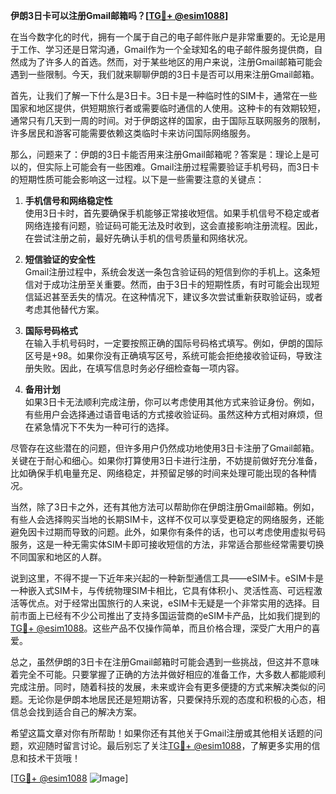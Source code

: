 **伊朗3日卡可以注册Gmail邮箱吗？[[TG💪+ @esim1088](https://t.me/s/esim1088)]**

在当今数字化的时代，拥有一个属于自己的电子邮件账户是非常重要的。无论是用于工作、学习还是日常沟通，Gmail作为一个全球知名的电子邮件服务提供商，自然成为了许多人的首选。然而，对于某些地区的用户来说，注册Gmail邮箱可能会遇到一些限制。今天，我们就来聊聊伊朗的3日卡是否可以用来注册Gmail邮箱。

首先，让我们了解一下什么是3日卡。3日卡是一种临时性的SIM卡，通常在一些国家和地区提供，供短期旅行者或需要临时通信的人使用。这种卡的有效期较短，通常只有几天到一周的时间。对于伊朗这样的国家，由于国际互联网服务的限制，许多居民和游客可能需要依赖这类临时卡来访问国际网络服务。

那么，问题来了：伊朗的3日卡能否用来注册Gmail邮箱呢？答案是：理论上是可以的，但实际上可能会有一些困难。Gmail注册过程需要验证手机号码，而3日卡的短期性质可能会影响这一过程。以下是一些需要注意的关键点：

1. **手机信号和网络稳定性**  
   使用3日卡时，首先要确保手机能够正常接收短信。如果手机信号不稳定或者网络连接有问题，验证码可能无法及时收到，这会直接影响注册流程。因此，在尝试注册之前，最好先确认手机的信号质量和网络状况。

2. **短信验证的安全性**  
   Gmail注册过程中，系统会发送一条包含验证码的短信到你的手机上。这条短信对于成功注册至关重要。然而，由于3日卡的短期性质，有时可能会出现短信延迟甚至丢失的情况。在这种情况下，建议多次尝试重新获取验证码，或者考虑其他替代方案。

3. **国际号码格式**  
   在输入手机号码时，一定要按照正确的国际号码格式填写。例如，伊朗的国际区号是+98。如果你没有正确填写区号，系统可能会拒绝接收验证码，导致注册失败。因此，在填写信息时务必仔细检查每一项内容。

4. **备用计划**  
   如果3日卡无法顺利完成注册，你可以考虑使用其他方式来验证身份。例如，有些用户会选择通过语音电话的方式接收验证码。虽然这种方式相对麻烦，但在紧急情况下不失为一种可行的选择。

尽管存在这些潜在的问题，但许多用户仍然成功地使用3日卡注册了Gmail邮箱。关键在于耐心和细心。如果你打算使用3日卡进行注册，不妨提前做好充分准备，比如确保手机电量充足、网络稳定，并预留足够的时间来处理可能出现的各种情况。

当然，除了3日卡之外，还有其他方法可以帮助你在伊朗注册Gmail邮箱。例如，有些人会选择购买当地的长期SIM卡，这样不仅可以享受更稳定的网络服务，还能避免因卡过期而导致的问题。此外，如果你有条件的话，也可以考虑使用虚拟号码服务，这是一种无需实体SIM卡即可接收短信的方法，非常适合那些经常需要切换不同国家和地区的人群。

说到这里，不得不提一下近年来兴起的一种新型通信工具——eSIM卡。eSIM卡是一种嵌入式SIM卡，与传统物理SIM卡相比，它具有体积小、灵活性高、可远程激活等优点。对于经常出国旅行的人来说，eSIM卡无疑是一个非常实用的选择。目前市面上已经有不少公司推出了支持多国运营商的eSIM卡产品，比如我们提到的[TG💪+ @esim1088](https://t.me/s/esim1088)。这些产品不仅操作简单，而且价格合理，深受广大用户的喜爱。

总之，虽然伊朗的3日卡在注册Gmail邮箱时可能会遇到一些挑战，但这并不意味着完全不可能。只要掌握了正确的方法并做好相应的准备工作，大多数人都能顺利完成注册。同时，随着科技的发展，未来或许会有更多便捷的方式来解决类似的问题。无论你是伊朗本地居民还是短期访客，只要保持乐观的态度和积极的心态，相信总会找到适合自己的解决方案。

希望这篇文章对你有所帮助！如果你还有其他关于Gmail注册或其他相关话题的问题，欢迎随时留言讨论。最后别忘了关注[TG💪+ @esim1088](https://t.me/s/esim1088)，了解更多实用的信息和技术干货哦！

[[TG💪+ @esim1088](https://t.me/s/esim1088) ![Image](https://i.postimg.cc/4NQfJmqS/Snipaste-2025-05-13-00-14-12.png)]